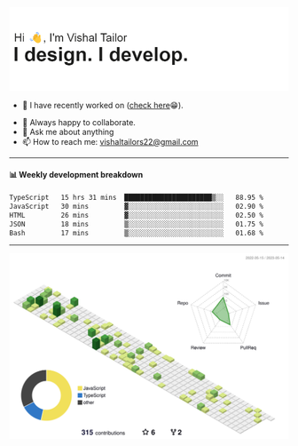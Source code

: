 ![Hi, I'm Vishal Tailor. I design. I develop.](https://github.com/vishaltailors/vishaltailors/blob/main/header.png?raw=true)

- 🔭 I have recently worked on ([check here](https://vishaltailor.com)😁).
<!-- - 🎦 Currently watching: JavaScript: The Hard Parts By Will Sentance. -->
- 👯 Always happy to collaborate.
- 💬 Ask me about anything
- 📫 How to reach me: <a href="mailto:vishaltailors22@gmail.com">vishaltailors22@gmail.com</a>

<hr /> 
<h4>📊 Weekly development breakdown</h4>
<!--START_SECTION:waka-->

```text
TypeScript   15 hrs 31 mins  ██████████████████████▒░░   88.95 %
JavaScript   30 mins         ▓░░░░░░░░░░░░░░░░░░░░░░░░   02.90 %
HTML         26 mins         ▓░░░░░░░░░░░░░░░░░░░░░░░░   02.50 %
JSON         18 mins         ▒░░░░░░░░░░░░░░░░░░░░░░░░   01.75 %
Bash         17 mins         ▒░░░░░░░░░░░░░░░░░░░░░░░░   01.68 %
```

<!--END_SECTION:waka-->
<hr /> 

![](./profile-3d-contrib/profile-green-animate.svg)

